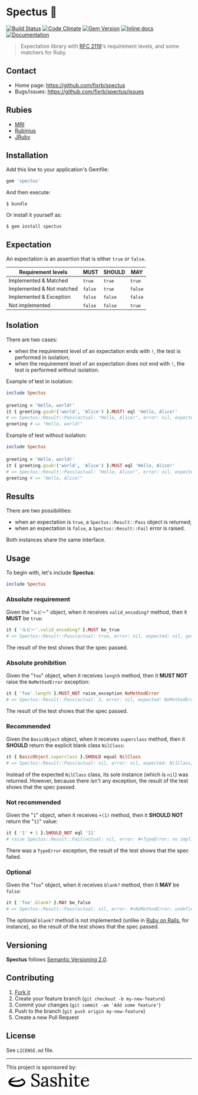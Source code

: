 # Spectus 🚥

[![Build Status](https://api.travis-ci.org/fixrb/spectus.svg?branch=master)][travis]
[![Code Climate](https://codeclimate.com/github/fixrb/spectus/badges/gpa.svg)][codeclimate]
[![Gem Version](https://badge.fury.io/rb/spectus.svg)][gem]
[![Inline docs](https://inch-ci.org/github/fixrb/spectus.svg?branch=master)][inchpages]
[![Documentation](https://img.shields.io/:yard-docs-38c800.svg)][rubydoc]

> Expectation library with [RFC 2119](https://www.ietf.org/rfc/rfc2119.txt)'s requirement levels, and some matchers for Ruby.

## Contact

* Home page: https://github.com/fixrb/spectus
* Bugs/issues: https://github.com/fixrb/spectus/issues

## Rubies

* [MRI](https://www.ruby-lang.org/)
* [Rubinius](https://rubinius.com/)
* [JRuby](https://www.jruby.org/)

## Installation

Add this line to your application's Gemfile:

```ruby
gem 'spectus'
```

And then execute:

    $ bundle

Or install it yourself as:

    $ gem install spectus

## Expectation

An expectation is an assertion that is either `true` or `false`.

| Requirement levels        | **MUST** | **SHOULD** | **MAY** |
| ------------------------- | -------- | ---------- | ------- |
| Implemented & Matched     | `true`   | `true`     | `true`  |
| Implemented & Not matched | `false`  | `true`     | `false` |
| Implemented & Exception   | `false`  | `false`    | `false` |
| Not implemented           | `false`  | `false`    | `true`  |

## Isolation

There are two cases:

* when the requirement level of an expectation ends with `!`, the test is performed in isolation;
* when the requirement level of an expectation does not end with `!`, the test is performed without isolation.

Example of test in isolation:

```ruby
include Spectus

greeting = 'Hello, world!'
it { greeting.gsub!('world', 'Alice') }.MUST! eql 'Hello, Alice!'
# => Spectus::Result::Pass(actual: "Hello, Alice!", error: nil, expected: "Hello, Alice!", got: true, matcher: :eql, negate: false, level: :MUST, valid: true)
greeting # => "Hello, world!"
```

Example of test without isolation:

```ruby
include Spectus

greeting = 'Hello, world!'
it { greeting.gsub!('world', 'Alice') }.MUST eql 'Hello, Alice!'
# => Spectus::Result::Pass(actual: "Hello, Alice!", error: nil, expected: "Hello, Alice!", got: true, matcher: :eql, negate: false, level: :MUST, valid: true)
greeting # => "Hello, Alice!"
```

## Results

There are two possibilities:

* when an expectation is `true`, a `Spectus::Result::Pass` object is returned;
* when an expectation is `false`, a `Spectus::Result::Fail` error is raised.

Both instances share the same interface.

## Usage

To begin with, let's include __Spectus__:

```ruby
include Spectus
```

### Absolute requirement

Given the "`ルビー`" object, when it receives `valid_encoding?` method, then it **MUST** be `true`:

```ruby
it { 'ルビー'.valid_encoding? }.MUST be_true
# => Spectus::Result::Pass(actual: true, error: nil, expected: nil, got: true, matcher: :be_true, negate: false, level: :MUST, valid: true)
```

The result of the test shows that the spec passed.

### Absolute prohibition

Given the "`foo`" object, when it receives `length` method, then it **MUST NOT** raise the `NoMethodError` exception:

```ruby
it { 'foo'.length }.MUST_NOT raise_exception NoMethodError
# => Spectus::Result::Pass(actual: 3, error: nil, expected: NoMethodError, got: true, matcher: :raise_exception, negate: true, level: :MUST, valid: true)
```

The result of the test shows that the spec passed.

### Recommended

Given the `BasicObject` object, when it receives `superclass` method, then it **SHOULD** return the explicit blank class `NilClass`:

```ruby
it { BasicObject.superclass }.SHOULD equal NilClass
# => Spectus::Result::Pass(actual: nil, error: nil, expected: NilClass, got: false, matcher: :equal, negate: false, level: :SHOULD, valid: false)
```

Instead of the expected `NilClass` class, its sole instance (which is `nil`) was returned.
However, because there isn't any exception, the result of the test shows that the spec passed.

### Not recommended

Given the "`1`" object, when it receives `+(1)` method, then it **SHOULD NOT** return the "`11`" value:

```ruby
it { '1' + 1 }.SHOULD_NOT eql '11'
# raise Spectus::Result::Fail(actual: nil, error: #<TypeError: no implicit conversion of Integer into String>, expected: "11", got: nil, matcher: :eql, negate: true, level: :SHOULD, valid: false)
```

There was a `TypeError` exception, the result of the test shows that the spec failed.

### Optional

Given the "`foo`" object, when it receives `blank?` method, then it **MAY** be `false`:

```ruby
it { 'foo'.blank? }.MAY be_false
# => Spectus::Result::Pass(actual: nil, error: #<NoMethodError: undefined method `blank?' for "foo":String>, expected: nil, got: nil, matcher: :be_false, negate: false, level: :MAY, valid: false)
```

The optional `blank?` method is not implemented (unlike in [Ruby on Rails](https://api.rubyonrails.org/classes/Object.html#method-i-blank-3F), for instance), so the result of the test shows that the spec passed.

## Versioning

__Spectus__ follows [Semantic Versioning 2.0](https://semver.org/).

## Contributing

1. [Fork it](https://github.com/fixrb/spectus/fork)
2. Create your feature branch (`git checkout -b my-new-feature`)
3. Commit your changes (`git commit -am 'Add some feature'`)
4. Push to the branch (`git push origin my-new-feature`)
5. Create a new Pull Request

## License

See `LICENSE.md` file.

[gem]: https://rubygems.org/gems/spectus
[travis]: https://travis-ci.org/fixrb/spectus
[codeclimate]: https://codeclimate.com/github/fixrb/spectus
[inchpages]: https://inch-ci.org/github/fixrb/spectus
[rubydoc]: https://rubydoc.info/gems/spectus/frames

***

<p>
  This project is sponsored by:<br />
  <a href="https://sashite.com/"><img
    src="https://github.com/fixrb/spectus/raw/master/img/sashite.png"
    alt="Sashite" /></a>
</p>
